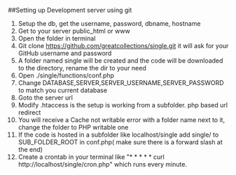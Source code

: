 ##Setting up Development server using git
1. Setup the db, get the username, password, dbname, hostname
2. Get to your server public_html or www
3. Open the folder in terminal
4. Git clone https://github.com/greatcollections/single.git it will ask for your GitHub username and password
5. A folder named single will be created and the code will be downloaded to the directory, rename the dir to your need
6. Open ./single/functions/conf.php
7. Change DATABASE,SERVER,SERVER_USERNAME,SERVER_PASSWORD to match you current database
8. Goto the server url
9. Modify .htaccess is the setup is working from a subfolder. php based url redirect
10. You will receive a Cache not writable error with a folder name next to it, change the folder to PHP writable one
11. If the code is hosted in a subfolder like localhost/single add single/ to SUB_FOLDER_ROOT in conf.php( make sure there is a forward slash at the end)
12. Create a crontab in your terminal like "* * * * * curl http://localhost/single/cron.php" which runs every minute.
